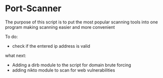 # Port-Scanner

The purpose of this script is to put the most popular scanning tools into one program making scanning easier and more convenient

To do:
- check if the entered ip address is valid


what next:
- Adding a dirb module to the script for domain brute forcing
- adding nikto module to scan for web vulnerabilities
